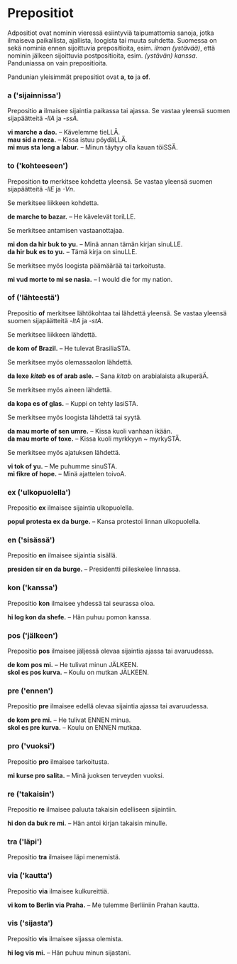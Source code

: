 
# Prepositiot

Adpositiot ovat nominin vieressä esiintyviä taipumattomia sanoja,
jotka ilmaiseva paikallista, ajallista, loogista tai muuta suhdetta.
Suomessa on sekä nominia ennen sijoittuvia prepositioita, esim. *ilman (ystävää)*, että nominin jälkeen sijoittuvia postpositioita, esim. *(ystävän) kanssa*.
Panduniassa on vain prepositioita.

Pandunian yleisimmät prepositiot ovat
**a**, **to**
ja
**of**.

### a ('sijainnissa')

Prepositio
**a**
ilmaisee sijaintia paikassa tai ajassa.
Se vastaa yleensä suomen sijapäätteitä *-llA* ja *-ssA*.

**vi marche a dao.**
– Kävelemme tieLLÄ.  
**mau sid a meza.**
– Kissa istuu pöydäLLÄ.  
**mi mus sta long a labur.**
– Minun täytyy olla kauan töiSSÄ.

### to ('kohteeseen')

Preposition
**to**
merkitsee kohdetta yleensä.
Se vastaa yleensä suomen sijapäätteitä *-llE* ja *-Vn*.

Se merkitsee liikkeen kohdetta.

**de marche to bazar.**
– He kävelevät toriLLE.

Se merkitsee antamisen vastaanottajaa.

**mi don da hir buk to yu.**
– Minä annan tämän kirjan sinuLLE.  
**da hir buk es to yu.**
– Tämä kirja on sinuLLE.

Se merkitsee myös loogista päämäärää tai tarkoitusta.

**mi vud morte to mi se nasia.**
– I would die for my nation.

### of ('lähteestä')

Prepositio
**of**
merkitsee lähtökohtaa tai lähdettä yleensä.
Se vastaa yleensä suomen sijapäätteitä *-ltA* ja *-stA*.

Se merkitsee liikkeen lähdettä.

**de kom of Brazil.**
– He tulevat BrasiliaSTA.

Se merkitsee myös olemassaolon lähdettä.

**da lexe** ***kitab*** **es of arab asle.**
– Sana *kitab* on arabialaista alkuperäÄ.

Se merkitsee myös aineen lähdettä.

**da kopa es of glas.**
– Kuppi on tehty lasiSTA.

Se merkitsee myös loogista lähdettä tai syytä.

**da mau morte of sen umre.**
– Kissa kuoli vanhaan ikään.  
**da mau morte of toxe.**
– Kissa kuoli myrkkyyn ~ myrkySTÄ.

Se merkitsee myös ajatuksen lähdettä.

**vi tok of yu.**
– Me puhumme sinuSTA.  
**mi fikre of hope.**
– Minä ajattelen toivoA.


### ex ('ulkopuolella')

Prepositio
**ex**
ilmaisee sijaintia ulkopuolella.

**popul protesta ex da burge.**
– Kansa protestoi linnan ulkopuolella.

### en ('sisässä')

Prepositio
**en**
ilmaisee sijaintia sisällä.

**presiden sir en da burge.**
– Presidentti piileskelee linnassa.

### kon ('kanssa')

Prepositio
**kon**
ilmaisee yhdessä tai seurassa oloa.

**hi log kon da shefe.**
– Hän puhuu pomon kanssa.

### pos ('jälkeen')

Prepositio
**pos**
ilmaisee jäljessä olevaa sijaintia ajassa tai avaruudessa.

**de kom pos mi.**
– He tulivat minun JÄLKEEN.  
**skol es pos kurva.**
– Koulu on mutkan JÄLKEEN.

### pre ('ennen')

Prepositio
**pre**
ilmaisee edellä olevaa sijaintia ajassa tai avaruudessa.

**de kom pre mi.**
– He tulivat ENNEN minua.  
**skol es pre kurva.**
– Koulu on ENNEN mutkaa.

### pro ('vuoksi')

Prepositio
**pro**
ilmaisee tarkoitusta.

**mi kurse pro salita.**
– Minä juoksen terveyden vuoksi.

### re ('takaisin')

Prepositio
**re**
ilmaisee paluuta takaisin edelliseen sijaintiin.

**hi don da buk re mi.**
– Hän antoi kirjan takaisin minulle.

### tra ('läpi')

Prepositio
**tra**
ilmaisee läpi menemistä.

### via ('kautta')

Prepositio
**via**
ilmaisee kulkureittiä.

**vi kom to Berlin via Praha.**
– Me tulemme Berliiniin Prahan kautta.

### vis ('sijasta')

Prepositio
**vis**
ilmaisee sijassa olemista.

**hi log vis mi.**
– Hän puhuu minun sijastani.

